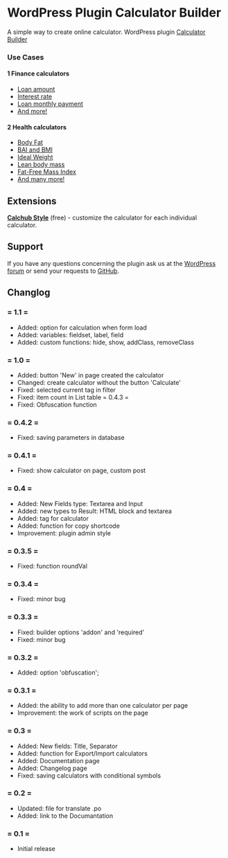 # WordPress Plugin Calculator Builder

A simple way to create online calculator.
WordPress plugin [Calculator Builder](https://wordpress.org/plugins/calculator-builder/)

### Use Cases

#### 1 Finance calculators

* [Loan amount](https://calchub.xyz/loan-amount/)
* [Interest rate](https://calchub.xyz/interest-rate/)
* [Loan monthly payment](https://calchub.xyz/loan-monthly-payment/)
* [And more!](https://calchub.xyz/category/finance/)

#### 2 Health calculators

* [Body Fat](https://calchub.xyz/body-fat/)
* [BAI and BMI](https://calchub.xyz/bai-and-bmi/)
* [Ideal Weight](https://calchub.xyz/ideal-weight/)
* [Lean body mass](https://calchub.xyz/lean-body-mass/)
* [Fat-Free Mass Index](https://calchub.xyz/fat-free-mass-index/)
* [And many more!](https://calchub.xyz/category/health/)


## Extensions

**[Calchub Style](https://calchub.xyz/downloads/calchub-style/)** (free) -  customize the calculator for each individual calculator.

## Support
If you have any questions concerning the plugin ask us at the [WordPress forum](https://wordpress.org/support/plugin/calculator-builder/) or send your requests to [GitHub](https://github.com/wow-company/calculator-builder/issues).

## Changlog

### = 1.1 =
* Added: option for calculation when form load
* Added: variables: fieldset, label, field
* Added: custom functions: hide, show, addClass, removeClass

### = 1.0 =
* Added: button 'New' in page created the calculator
* Changed: create calculator without the button 'Calculate'
* Fixed: selected current tag in filter
* Fixed: item count in List table
  = 0.4.3 =
* Fixed: Obfuscation function

### = 0.4.2 =
* Fixed: saving parameters in database

### = 0.4.1 =
* Fixed: show calculator on page, custom post

### = 0.4 =
* Added: New Fields type: Textarea and Input
* Added: new types to Result: HTML block and textarea
* Added: tag for calculator
* Added: function for copy shortcode
* Improvement: plugin admin style

### = 0.3.5 =
* Fixed: function roundVal

### = 0.3.4 =
* Fixed: minor bug

### = 0.3.3 =
* Fixed: builder options 'addon' and 'required'
* Fixed: minor bug

### = 0.3.2 =
* Added: option 'obfuscation';

### = 0.3.1 =
* Added: the ability to add more than one calculator per page
* Improvement: the work of scripts on the page

### = 0.3 =
* Added: New fields: Title, Separator
* Added: function for Export/Import calculators
* Added: Documentation page
* Added: Changelog page
* Fixed: saving calculators with conditional symbols

### = 0.2 =
* Updated: file for translate .po
* Added: link to the Documantation

### = 0.1 =
* Initial release